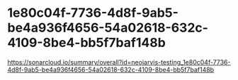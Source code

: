 # 1e80c04f-7736-4d8f-9ab5-be4a936f4656-54a02618-632c-4109-8be4-bb5f7baf148b
https://sonarcloud.io/summary/overall?id=neojarvis-testing_1e80c04f-7736-4d8f-9ab5-be4a936f4656-54a02618-632c-4109-8be4-bb5f7baf148b
